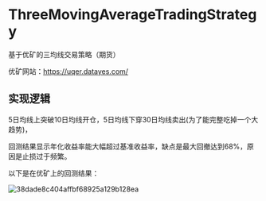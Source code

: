 # ThreeMovingAverageTradingStrategy
基于优矿的三均线交易策略（期货）

优矿网站：https://uqer.datayes.com/

## 实现逻辑

5日均线上突破10日均线开仓，5日均线下穿30日均线卖出(为了能完整吃掉一个大趋势)，

回测结果显示年化收益率能大幅超过基准收益率，缺点是最大回撤达到68%，原因是止损过于频繁。

以下是在优矿上的回测结果：

![38dade8c404affbf68925a129b128ea](https://user-images.githubusercontent.com/54057111/120301900-eaff9700-c2ff-11eb-81a9-51da4bf10acd.png)
